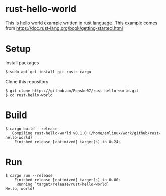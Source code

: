 # rust-hello-world
This is hello world example written in rust language. 
This example comes from https://doc.rust-lang.org/book/getting-started.html

# Setup

Install packages

```
$ sudo apt-get install git rustc cargo
```

Clone this repository

```
$ git clone https://github.om/Ponske07/rust-hello-world.git
$ cd rust-hello-world
```

# Build

```
$ cargo build --release
   Compiling rust-hello-world v0.1.0 (/home/emlinux/work/github/rust-hello-world)
    Finished release [optimized] target(s) in 0.24s
```

# Run

```
$ cargo run --release
    Finished release [optimized] target(s) in 0.00s
     Running `target/release/rust-hello-world`
Hello, world!
```
